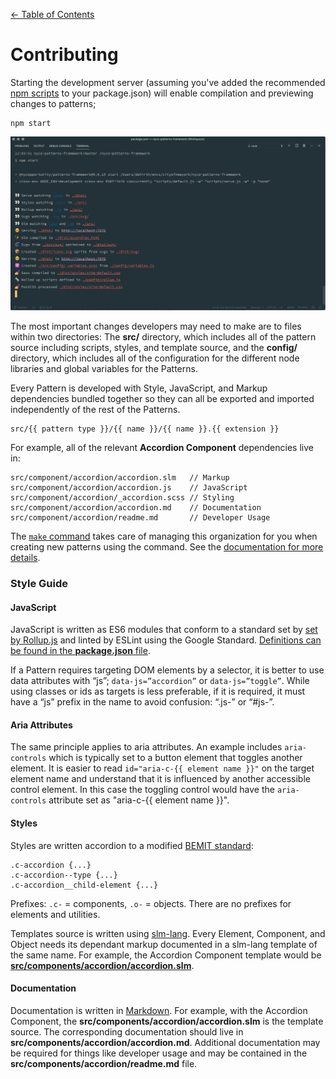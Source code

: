 [← Table of Contents](../docs.md#table-of-contents)

# Contributing

Starting the development server (assuming you've added the recommended [npm scripts](../readme.md#npm-scripts) to your package.json) will enable compilation and previewing changes to patterns;

    npm start

![Development Server](images/start.png)

The most important changes developers may need to make are to files within two directories: The **src/** directory, which includes all of the pattern source including scripts, styles, and template source, and the **config/** directory, which includes all of the configuration for the different node libraries and global variables for the Patterns.

Every Pattern is developed with Style, JavaScript, and Markup dependencies bundled together so they can all be exported and imported independently of the rest of the Patterns.

    src/{{ pattern type }}/{{ name }}/{{ name }}.{{ extension }}

For example, all of the relevant **Accordion Component** dependencies live in:

    src/component/accordion/accordion.slm   // Markup
    src/component/accordion/accordion.js    // JavaScript
    src/component/accordion/_accordion.scss // Styling
    src/component/accordion/accordion.md    // Documentation
    src/component/accordion/readme.md       // Developer Usage

The [`make` command](./commands/make.md) takes care of managing this organization for you when creating new patterns using the command. See the [documentation for more details](./commands/make.md).

### Style Guide

#### JavaScript

JavaScript is written as ES6 modules that conform to a standard set by [set by Rollup.js](https://rollupjs.org/guide/en#faqs) and linted by ESLint using the Google Standard. [Definitions can be found in the **package.json** file](https://github.com/CityOfNewYork/nyco-patterns-framework/blob/master/package.json).

If a Pattern requires targeting DOM elements by a selector, it is better to use data attributes with “js”; `data-js=”accordion”` or `data-js=”toggle”`. While using classes or ids as targets is less preferable, if it is required, it must have a “js” prefix in the name to avoid confusion: “.js-” or “#js-”.

#### Aria Attributes

The same principle applies to aria attributes. An example includes `aria-controls` which is typically set to a button element that toggles another element. It is easier to read `id="aria-c-{{ element name }}"` on the target element name and understand that it is influenced by another accessible control element. In this case the toggling control would have the `aria-controls` attribute set as "aria-c-{{ element name }}".

#### Styles

Styles are written accordion to a modified [BEMIT standard](https://csswizardry.com/2015/08/bemit-taking-the-bem-naming-convention-a-step-further/):

    .c-accordion {...}
    .c-accordion--type {...}
    .c-accordion__child-element {...}

Prefixes: `.c-` = components, `.o-` = objects. There are no prefixes for elements and utilities.

Templates source is written using [slm-lang](https://github.com/slm-lang/slm). Every Element, Component, and Object needs its dependant markup documented in a slm-lang template of the same name. For example, the Accordion Component template would be [**src/components/accordion/accordion.slm**](https://github.com/CityOfNewYork/nyco-patterns-framework/blob/master/src/components/accordion/accordion.slm).

#### Documentation

Documentation is written in [Markdown](https://daringfireball.net/projects/markdown/syntax). For example, with the Accordion Component, the **src/components/accordion/accordion.slm** is the template source. The corresponding documentation should live in **src/components/accordion/accordion.md**. Additional documentation may be required for things like developer usage and may be contained in the **src/components/accordion/readme.md** file.